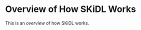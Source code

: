 Overview of How SKiDL Works
=============================

This is an *overview* of how SKiDL works.
